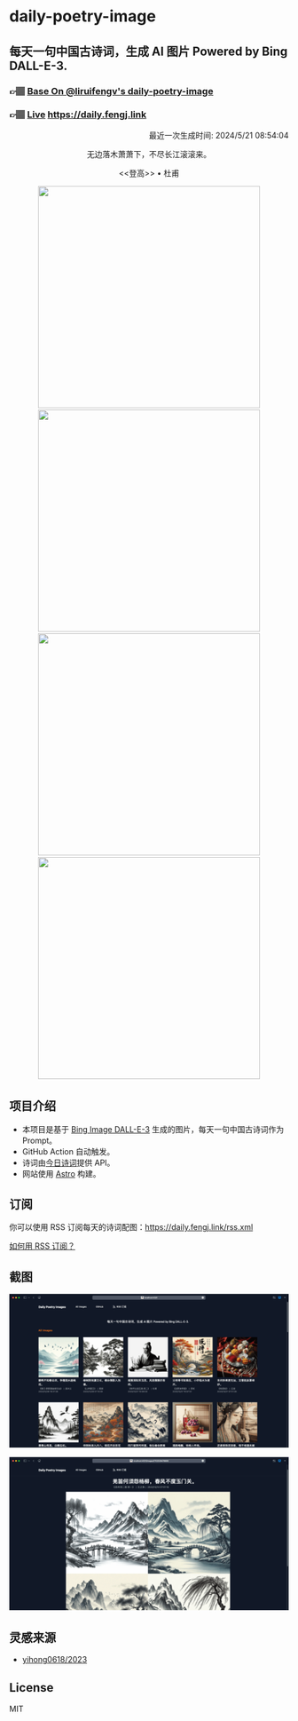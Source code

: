 
# daily-poetry-image

## 每天一句中国古诗词，生成 AI 图片 Powered by Bing DALL-E-3.

### 👉🏽 [Base On @liruifengv's daily-poetry-image](https://github.com/liruifengv/daily-poetry-image)

### 👉🏽 [Live](https://daily.fengj.link) https://daily.fengj.link

<p align="right">
  最近一次生成时间: 2024/5/21 08:54:04
</p>
<p align="center">
无边落木萧萧下，不尽长江滚滚来。
</p>
<p align="center">
<<登高>> • 杜甫
</p>
<p align="center">
<img src="https://tse1.mm.bing.net/th/id/OIG2.uqmYXPaXpWLvi4qun8MW" height="400" width="400" />
<img src="https://tse2.mm.bing.net/th/id/OIG2.CWtGz4Fahw9R_5M9OPOr" height="400" width="400" />
<img src="https://tse3.mm.bing.net/th/id/OIG2.XX82Toq9.bCN7qRZAwSz" height="400" width="400" />
<img src="https://tse3.mm.bing.net/th/id/OIG2.bNaeDRLfXXpX06fJpRUB" height="400" width="400" />
</p>

## 项目介绍

-   本项目是基于 [Bing Image DALL-E-3](https://www.bing.com/images/create) 生成的图片，每天一句中国古诗词作为 Prompt。
-   GitHub Action 自动触发。
-   诗词由[今日诗词](https://www.jinrishici.com/)提供 API。
-   网站使用 [Astro](https://astro.build) 构建。

## 订阅

你可以使用 RSS 订阅每天的诗词配图：https://daily.fengj.link/rss.xml

[如何用 RSS 订阅？](https://zhuanlan.zhihu.com/p/55026716)

## 截图

![图片列表](./screenshots/Snipaste_2023-12-28_21-00-26.png)

![图片详情](./screenshots/Snipaste_2023-12-28_21-00-53.png)

## 灵感来源

-   [yihong0618/2023](https://github.com/yihong0618/2023)

## License

MIT
